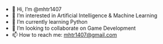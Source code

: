- 👋 Hi, I’m @mhtr1407
- 👀 I’m interested in Artificial Intelligence & Machine Learning
- 🌱 I’m currently learning Python
- 💞️ I’m looking to collaborate on Game Development
- 📫 How to reach me: mhtr1407@gmail.com

<!---
MHtRDev/MHtRDev is a ✨ special ✨ repository because its `README.md` (this file) appears on your GitHub profile.
You can click the Preview link to take a look at your changes.
--->
